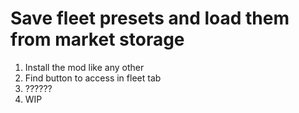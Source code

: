 # Save fleet presets and load them from market storage

1. Install the mod like any other
2. Find button to access in fleet tab
3. ??????
4. WIP